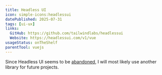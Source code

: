 ```yaml
---
title: Headless UI
icon: simple-icons:headlessui
datePublished: 2025-07-31
tags: [ui-ux]
links:
  GitHub: https://github.com/tailwindlabs/headlessui
  Website: https://headlessui.com/v1/vue
usageStatus: onTheShelf
parentTool: vuejs
---
```


Since Headless UI seems to be [abandoned](https://github.com/tailwindlabs/headlessui/issues/3682), I will most likely use another library for future projects.

